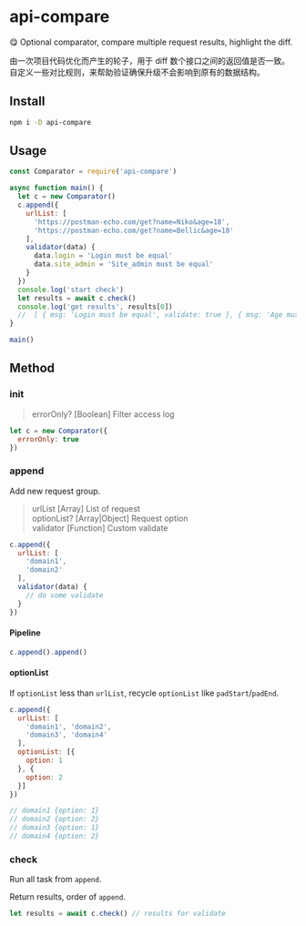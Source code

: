 # api-compare

:yum: Optional comparator, compare multiple request results, highlight the diff.

由一次项目代码优化而产生的轮子，用于 diff 数个接口之间的返回值是否一致。  
自定义一些对比规则，来帮助验证确保升级不会影响到原有的数据结构。

## Install

```bash
npm i -D api-compare
```

## Usage

```javascript
const Comparator = require('api-compare')

async function main() {
  let c = new Comparator()
  c.append({
    urlList: [
      'https://postman-echo.com/get?name=Niko&age=18',
      'https://postman-echo.com/get?name=Bellic&age=18'
    ],
    validator(data) {
      data.login = 'Login must be equal'
      data.site_admin = 'Site_admin must be equal'
    }
  })
  console.log('start check')
  let results = await c.check()
  console.log('get results', results[0]) 
  //  [ { msg: 'Login must be equal', validate: true }, { msg: 'Age must be equal', validate: false } ]
}

main()
```

## Method

### init

> errorOnly? [Boolean]  Filter access log

```javascript
let c = new Comparator({
  errorOnly: true
})
```

### append

Add new request group.

> urlList     [Array]        List of request  
> optionList? [Array|Object] Request option  
> validator   [Function]     Custom validate  

```javascript
c.append({
  urlList: [
    'domain1',
    'domain2'
  ],
  validator(data) {
    // do some validate
  }
})
```

#### Pipeline

```javascript
c.append().append()
```

#### optionList

If `optionList` less than `urlList`, recycle `optionList` like `padStart`/`padEnd`.

```javascript
c.append({
  urlList: [
    'domain1', 'domain2',
    'domain3', 'domain4'
  ],
  optionList: [{
    option: 1
  }, {
    option: 2
  }]
})

// domain1 {option: 1}
// domain2 {option: 2}
// domain3 {option: 1}
// domain4 {option: 2}
```

### check

Run all task from `append`.

Return results, order of `append`.

```javascript
let results = await c.check() // results for validate
```